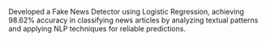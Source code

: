 Developed a Fake News Detector using Logistic Regression, achieving 98.62% accuracy in classifying news articles by analyzing textual patterns and applying NLP techniques for reliable predictions.
